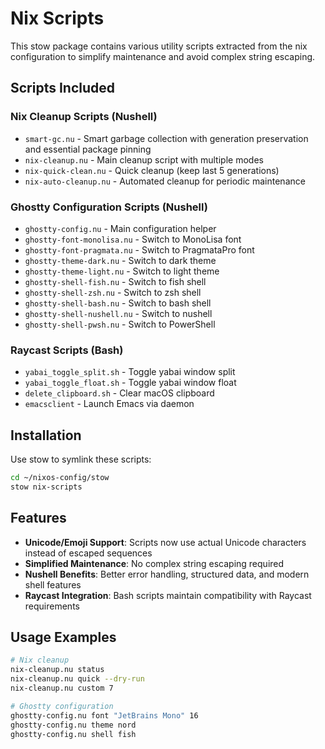 # Nix Scripts

This stow package contains various utility scripts extracted from the nix configuration to simplify maintenance and avoid complex string escaping.

## Scripts Included

### Nix Cleanup Scripts (Nushell)
- `smart-gc.nu` - Smart garbage collection with generation preservation and essential package pinning
- `nix-cleanup.nu` - Main cleanup script with multiple modes
- `nix-quick-clean.nu` - Quick cleanup (keep last 5 generations)
- `nix-auto-cleanup.nu` - Automated cleanup for periodic maintenance

### Ghostty Configuration Scripts (Nushell)
- `ghostty-config.nu` - Main configuration helper
- `ghostty-font-monolisa.nu` - Switch to MonoLisa font
- `ghostty-font-pragmata.nu` - Switch to PragmataPro font
- `ghostty-theme-dark.nu` - Switch to dark theme
- `ghostty-theme-light.nu` - Switch to light theme
- `ghostty-shell-fish.nu` - Switch to fish shell
- `ghostty-shell-zsh.nu` - Switch to zsh shell
- `ghostty-shell-bash.nu` - Switch to bash shell
- `ghostty-shell-nushell.nu` - Switch to nushell
- `ghostty-shell-pwsh.nu` - Switch to PowerShell

### Raycast Scripts (Bash)
- `yabai_toggle_split.sh` - Toggle yabai window split
- `yabai_toggle_float.sh` - Toggle yabai window float
- `delete_clipboard.sh` - Clear macOS clipboard
- `emacsclient` - Launch Emacs via daemon

## Installation

Use stow to symlink these scripts:

```bash
cd ~/nixos-config/stow
stow nix-scripts
```

## Features

- **Unicode/Emoji Support**: Scripts now use actual Unicode characters instead of escaped sequences
- **Simplified Maintenance**: No complex string escaping required
- **Nushell Benefits**: Better error handling, structured data, and modern shell features
- **Raycast Integration**: Bash scripts maintain compatibility with Raycast requirements

## Usage Examples

```bash
# Nix cleanup
nix-cleanup.nu status
nix-cleanup.nu quick --dry-run
nix-cleanup.nu custom 7

# Ghostty configuration
ghostty-config.nu font "JetBrains Mono" 16
ghostty-config.nu theme nord
ghostty-config.nu shell fish
```
